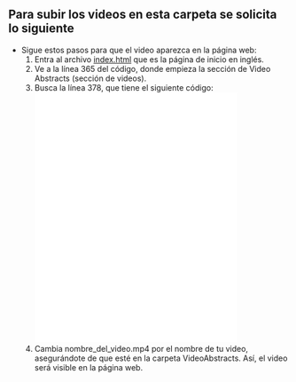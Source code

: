 ## Para subir los videos en esta carpeta se solicita lo siguiente

- Sigue estos pasos para que el video aparezca en la página web:
   1. Entra al archivo [index.html](https://github.com/LaboratorioSaludVisual/LabSaludVisual/blob/main/index.html) que es la página de inicio en inglés.
   2. Ve a la línea 365 del código, donde empieza la sección de Video Abstracts (sección de videos).
   3. Busca la línea 378, que tiene el siguiente código:
      <iframe width="80%" height="450" src="VideoAbstracts/nombre_del_video.mp4" frameborder="0" allowfullscreen></iframe>
   4. Cambia nombre_del_video.mp4 por el nombre de tu video, asegurándote de que esté en la carpeta VideoAbstracts. Así, el video será visible en la página web.


   
